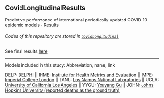 ## CovidLongitudinalResults

Predictive performance of international periodically updated COVID-19 epidemic models - Results

###### Codes of this repository are stored in [`CovidLongitudinal`](https://github.com/pourmalek/CovidLongitudinal)

See final results [here](https://github.com/pourmalek/CovidLongitudinalResults/tree/main/results/merge#descriptive-statistics-and-maps-of-error-measures)

***

Models included in this study: Abbreviation, name, link

DELP: [DELPHI](https://covidanalytics.io/projections ) ||
IHME: [Institute for Health Metrics and Evaluation](https://covid19.healthdata.org ) ||
IMPE: [Imperial College London](https://mrc-ide.github.io/global-lmic-reports/ ) ||
LANL: [Los Alamos National Laboratories](https://covid-19.bsvgateway.org ) ||
UCLA: [University of California Los Angeles](https://covid19.uclaml.org ) ||
YYGU: [Youyang Gu](https://covid19-projections.com ) ||
JOHN: [Johns Hopkins University (reported deaths as the ground truth)](https://coronavirus.jhu.edu/map.html)
